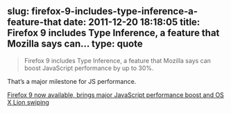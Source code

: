 slug: firefox-9-includes-type-inference-a-feature-that
date: 2011-12-20 18:18:05
title: Firefox 9 includes Type Inference, a feature that Mozilla says can...
type: quote
---

> Firefox 9 includes Type Inference, a feature that Mozilla says can boost JavaScript performance by up to 30%.

That’s a major milestone for JS performance.

 [Firefox 9 now available, brings major JavaScript performance boost and OS X Lion swiping](http://www.theverge.com/2011/12/19/2647177/firefox-9-available-download)
